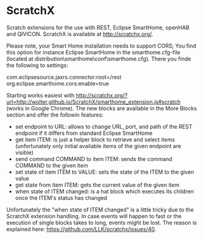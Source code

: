 # ScratchX
Scratch extensions for the use with REST, Eclipse SmartHome, openHAB and QIVICON. ScratchX is available at http://scratchx.org/.

Please note, your Smart Home installation needs to support CORS; You find this option for instance Eclipse SmartHome in the smarthome.cfg-file (located at distribution\smarthome\conf\smarthome.cfg). There you finde the following to settings: 

com.eclipsesource.jaxrs.connector:root=/rest
org.eclipse.smarthome.cors:enable=true   

Starting works easiest with http://scratchx.org/?url=http://wolter.github.io/ScratchX/smarthome_extension.js#scratch (works in Google Chrome). The new blocks are available in the More Blocks section and offer the followin features:

- set endpoint to URL: allows to change URL, port, and path of the REST endpoint if it differs from standard Eclipse SmartHome
- get item ITEM: is just a helper block to retrieve and select items (unfortunately only initial available items of the given endpoint are visible)
- send command COMMAND to item ITEM: sends the command COMMAND to the given item
- set state of item ITEM to VALUE: sets the state of the ITEM to the given value
- get state from item ITEM: gets the current value of the given item
- when state of ITEM changed: is a hat block which executes its children once the ITEM's status has changed

Unfortunately the "when state of ITEM changed" is a little tricky due to the ScratchX extension handling. In case events will happen to fast or the execution of single blocks takes to long, events might be lost. The reason is explained here: https://github.com/LLK/scratchx/issues/40.  
